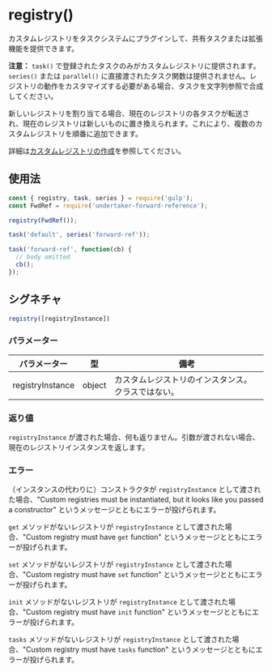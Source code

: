 <!-- front-matter
id: registry
title: registry()
hide_title: true
sidebar_label: registry()
-->

# registry()

カスタムレジストリをタスクシステムにプラグインして、共有タスクまたは拡張機能を提供できます。

**注意：** `task()` で登録されたタスクのみがカスタムレジストリに提供されます。`series()` または `parallel()` に直接渡されたタスク関数は提供されません。レジストリの動作をカスタマイズする必要がある場合、タスクを文字列参照で合成してください。

新しいレジストリを割り当てる場合、現在のレジストリの各タスクが転送され、現在のレジストリは新しいものに置き換えられます。これにより、複数のカスタムレジストリを順番に追加できます。

詳細は[カスタムレジストリの作成][creating-custom-registries]を参照してください。

## 使用法

```js
const { registry, task, series } = require('gulp');
const FwdRef = require('undertaker-forward-reference');

registry(FwdRef());

task('default', series('forward-ref'));

task('forward-ref', function(cb) {
  // body omitted
  cb();
});
```

## シグネチャ

```js
registry([registryInstance])
```

### パラメーター

| パラメーター | 型 | 備考 |
|:--------------:|:-----:|--------|
| registryInstance | object | カスタムレジストリのインスタンス。クラスではない。 |

### 返り値

`registryInstance` が渡された場合、何も返りません。引数が渡されない場合、現在のレジストリインスタンスを返します。

### エラー

（インスタンスの代わりに）コンストラクタが `registryInstance` として渡された場合、"Custom registries must be instantiated, but it looks like you passed a constructor" というメッセージとともにエラーが投げられます。

`get` メソッドがないレジストリが `registryInstance` として渡された場合、"Custom registry must have `get` function" というメッセージとともにエラーが投げられます。

`set` メソッドがないレジストリが `registryInstance` として渡された場合、"Custom registry must have `set` function" というメッセージとともにエラーが投げられます。

`init` メソッドがないレジストリが `registryInstance` として渡された場合、"Custom registry must have `init` function" というメッセージとともにエラーが投げられます。

`tasks` メソッドがないレジストリが `registryInstance` として渡された場合、"Custom registry must have `tasks` function" というメッセージとともにエラーが投げられます。

[creating-custom-registries]: ../documentation-missing.md
